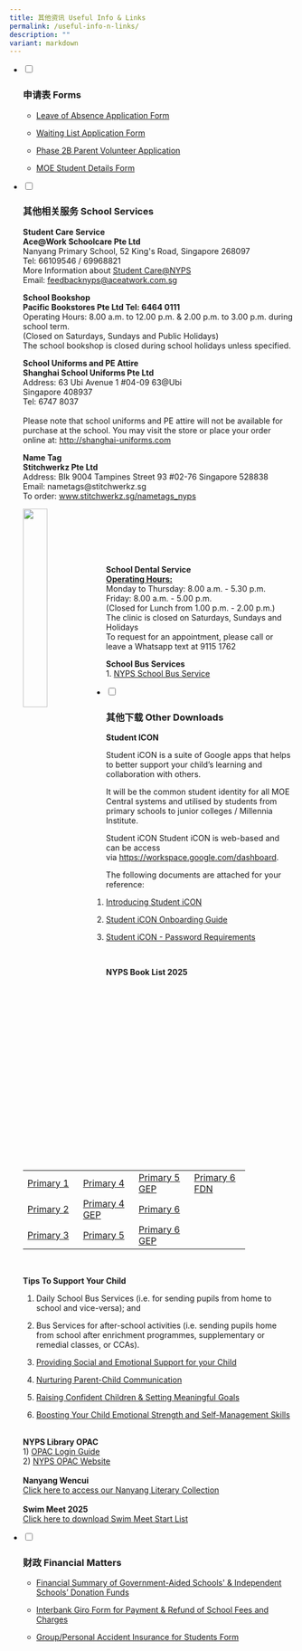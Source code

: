 ```yaml
---
title: 其他资讯 Useful Info & Links
permalink: /useful-info-n-links/
description: ""
variant: markdown
---
```

<ul class="jekyllcodex_accordion">
<li><input id="accordion1" type="checkbox">  
<label for="accordion1"><h3>申请表 Forms</h3></label><div>
<p>
</p><ul>
	<li>
	<p><a href="https://form.gov.sg/67caa86c294570caebe4537d" rel="noopener" target="_blank">Leave of Absence Application Form</a></p>
	</li>
	<li>
	<p><a href="https://form.gov.sg/67caa90a242cb9b8c3c85316" rel="noopener" target="_blank">Waiting List Application Form</a></p>
	</li>
	<li>
	<p><a href="https://form.gov.sg/67caa9a2ab04850beb0a1ea2" rel="noopener" target="_blank">Phase 2B Parent Volunteer Application</a></p>
	</li>
	<li>
	<p><a href="https://pg.moe.edu.sg/forms/sdf" rel="noopener" target="_blank">MOE Student Details Form</a></p>
	</li>
</ul><p></p></div></li>
<li><input id="accordion2" type="checkbox">  
<label for="accordion2">
<h3>其他相关服务 School Services</h3></label><div>
<p><strong>Student Care Service</strong><br>
<strong>Ace@Work Schoolcare Pte Ltd</strong><br>
Nanyang Primary School, 52 King's Road, Singapore 268097<br>
Tel: 66109546 / 69968821<br>
More Information about&nbsp;<a href="https://www.aceatwork.com.sg/ace268097">Student Care@NYPS</a><br>
Email:&nbsp;<a href="mailto:feedbacknyps@aceatwork.com.sg">feedbacknyps@aceatwork.com.sg</a><br>

</p><p><strong>School Bookshop</strong><br>
<strong>Pacific Bookstores Pte Ltd Tel: 6464 0111</strong><br>
Operating Hours: 8.00 a.m. to 12.00 p.m. &amp; 2.00 p.m. to 3.00 p.m. during school term.<br>
(Closed on Saturdays, Sundays and Public Holidays)<br>
The school bookshop is closed during school holidays unless specified.</p>

<p><strong>School Uniforms and PE Attire</strong><br>
<strong>Shanghai School Uniforms Pte Ltd</strong><br>
Address: 63 Ubi Avenue 1 #04-09 63@Ubi<br>
Singapore 408937<br>
Tel: 6747 8037<br>
<br>
Please note that school uniforms and PE attire will not be available for purchase at the school. You may visit the store or place your order online at: <a href="http://shanghai-uniforms.com" rel="noopener" target="_blank">http://shanghai-uniforms.com</a></p> 

<p><strong>Name Tag</strong><br>
<strong>Stitchwerkz Pte Ltd</strong><br>
Address: Blk 9004 Tampines Street 93 #02-76 Singapore 528838<br>
Email: nametags@stitchwerkz.sg<br>
To order:&nbsp;<a href="http://www.stitchwerkz.sg/nametags_nyps">www.stitchwerkz.sg/nametags_nyps</a></p>
<img src="https://www.nyps.moe.edu.sg/images/name%20tag.png" style="width:30%" align="left"><p></p>
<br>
<br>
<br>
<br>
<p><br>
<strong>School Dental Service</strong><br>
<u><strong>Operating Hours:</strong></u><br>
Monday to Thursday: 8.00 a.m. - 5.30 p.m.<br>
Friday: 8.00 a.m. - 5.00 p.m.<br>
(Closed for Lunch from 1.00 p.m. - 2.00 p.m.)<br>
The clinic is closed on Saturdays, Sundays and Holidays&nbsp;<br>
To request for an appointment, please call or leave a Whatsapp text at 9115 1762</p>

<p><strong>School Bus Services</strong><br>
1. <a href="/files/nyps%20-%20school%20bus%20services%20for%202023%20-%202025.pdf" rel="noopener" target="_blank">NYPS School Bus Service</a></p>

	
<p></p></div></li>
<li><input id="accordion3" type="checkbox">  
<label for="accordion3"><h3>其他下载 Other Downloads</h3></label><div>
<p>
</p><p><strong>Student ICON</strong></p>

<p>Student iCON is a suite of Google apps that helps to better support your child’s learning and collaboration with others.&nbsp;</p>

<p>It will be the common student identity for all MOE Central systems and utilised by students from primary schools to junior colleges / Millennia Institute.</p>

<p>Student iCON Student iCON is web-based and can be access via&nbsp;<a href="https://workspace.google.com/dashboard" rel="noopener" target="_blank">https://workspace.google.com/dashboard</a>.</p>

<p>The following documents are attached for your reference:</p>

<ol>
	<li>
	<p><a href="https://www.nyps.moe.edu.sg/files/Introducing%20Student%20iCON.pdf" rel="noopener" target="_blank">Introducing Student iCON</a></p>
	</li>
	<li>
	<p><a href="https://www.nyps.moe.edu.sg/files/Student%20iCON%20Onboarding%20Guide.pdf" rel="noopener" target="_blank">Student iCON Onboarding Guide</a></p>
	</li>
	<li>
	<p><a href="https://www.nyps.moe.edu.sg/files/Student%20iCON%20-%20Password%20Requirements.pdf" rel="noopener" target="_blank">Student iCON - Password Requirements</a></p>
	</li>
</ol>

<p>&nbsp;</p>

<p><strong>NYPS Book List 2025</strong></p>

<table style="width:393.333px">
	<tbody>
		<tr>
			<td style="width:170px"><a href="/files/Booklist/2025P1.pdf" rel="noopener noreferrer" target="_blank">Primary 1</a></td>
			<td style="width:170px"><a href="/files/Booklist/2025P4.pdf" rel="noopener noreferrer" target="_blank">Primary 4</a></td>
			<td style="width:170px"><a href="/files/Booklist/2025P5GEP.pdf" rel="noopener noreferrer" target="_blank">Primary 5 GEP</a></td>
			<td style="width:170px"><a href="/files/Booklist/2025P6FDN.pdf" rel="noopener noreferrer" target="_blank">Primary 6 FDN</a></td>
		</tr>
		<tr>
			<td style="width:170px"><a href="/files/Bookloist/2025P2.pdf" rel="noopener noreferrer" target="_blank">Primary 2</a></td>
			<td style="width:170px"><a href="/files/Booklist/2025P4GEP.pdf" rel="noopener noreferrer" target="_blank">Primary 4 GEP</a></td>
			<td style="width:170px"><a href="/files/Booklist/2025P6.pdf" rel="noopener noreferrer" target="_blank">Primary 6</a></td>
			<td style="width:170px">&nbsp;</td>
		</tr>
		<tr>
			<td style="width:170px"><a href="/files/Booklist/2025P3.pdf" rel="noopener noreferrer" target="_blank">Primary 3</a></td>
			<td style="width:170px"><a href="/files/Booklist/2025P5.pdf" rel="noopener noreferrer" target="_blank">Primary 5</a></td>
			<td style="width:170px"><a href="/files/Booklist/2025P6GEP.pdf" rel="noopener noreferrer" target="_blank">Primary 6 GEP</a></td>
			<td style="width:170px">&nbsp;</td>
		</tr>
	</tbody>
</table>
<p>&nbsp;</p>
<p><strong>Tips To Support Your Child</strong></p>
<ol>
	<li>
	<p>Daily School Bus Services (i.e. for sending pupils from home to school and vice-versa); and</p>
	</li>
	<li>
	<p>Bus Services for after-school activities (i.e. sending pupils home from school after enrichment programmes, supplementary or remedial classes, or CCAs). </p>
	</li>
	<li>
	<p><a href="/files/Tips%20to%20support%20your%20child/Overview%20of%20Parent%20Engagement%20Resources%20Posters_i.pdf">Providing Social and Emotional Support for your Child</a></p>
	</li>
	<li>
	<p><a href="https://www.nyps.moe.edu.sg/files/Nurturing%20Parent%20Child%20Communication.pdf" rel="noopener" target="_blank">Nurturing Parent-Child Communication</a></p>
	</li>
	<li>
	<p><a href="https://www.nyps.moe.edu.sg/files/Raising%20Confident%20Children%20&amp;%20Setting%20Meaningful%20Goals.pdf" rel="noopener" target="_blank">Raising Confident Children &amp; Setting Meaningful Goals</a></p>
	</li>
	<li>
	<p><a href="https://www.nyps.moe.edu.sg/files/Boosting%20your%20child%20emotional%20strenght%20and%20self%20management%20skills.pdf" rel="noopener" target="_blank">Boosting Your Child Emotional Strength and Self-Management Skills</a></p>
	</li>
</ol>
<br>
		<strong>NYPS Library OPAC</strong>
	<br>1) <a href="/files/For%20NYPS%20webpage%20OPAC%20login%20guide.pdf" rel="noopener" target="_blank">OPAC Login Guide</a><br>
2) <a href="https://schoolibrary.moe.edu.sg/nanyangpri" rel="noopener" target="_blank">NYPS OPAC Website</a>
	<br>
	<br>
	<strong>Nanyang Wencui</strong>
<br><a href="https://sites.google.com/moe.edu.sg/wencui/2025%E5%B9%B4?authuser=0" rel="noopener" target="_blank">Click here to access our Nanyang Literary Collection</a><br>
	<br>
	<strong>Swim Meet 2025</strong>
<br><a href="/files/2025_NYPS_Swimming_Meet_Start_List__1_.pdf" rel="noopener" target="_blank">Click here to download Swim Meet Start List</a><br>
<p></p></div>
</li><li><input id="accordion4" type="checkbox">  
<label for="accordion4"><h3>财政 Financial Matters</h3></label><div>
<p>
</p><ul>
	<li>
	<p><a href="https://www.moe.gov.sg/about-us/organisation-structure/fpd/financial-summary" rel="noopener" target="_blank">Financial Summary of Government-Aided Schools' &amp; Independent Schools’ Donation Funds</a></p>
	</li>
	<li>
	<p><a href="https://www.nyps.moe.edu.sg/files/Application%20Form%20for%20Interbank%20Giro%20(for%20Payment%20&amp;%20Refund%20of%20School%20Fees%20and%20Charges).pdf" rel="noopener" target="_blank">Interbank Giro Form for Payment &amp; Refund of School Fees and Charges</a></p>
	</li>
	<li>
	<p><a href="https://www.income.com.sg/studentgpa" rel="noopener" target="_blank">Group/Personal Accident Insurance for Students Form</a></p>
	</li><p></p></ul>
</div></li></ul>